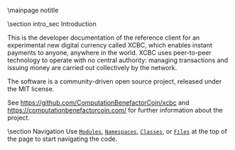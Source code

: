 \mainpage notitle

\section intro_sec Introduction

This is the developer documentation of the reference client for an experimental new digital currency called XCBC,
which enables instant payments to anyone, anywhere in the world. XCBC uses peer-to-peer technology to operate
with no central authority: managing transactions and issuing money are carried out collectively by the network.

The software is a community-driven open source project, released under the MIT license.

See https://github.com/ComputationBenefactorCoin/xcbc and https://computationbenefactorcoin.com/ for further information about the project.

\section Navigation
Use <a href="modules.html"><code>Modules</code></a>, <a href="namespaces.html"><code>Namespaces</code></a>, <a href="classes.html"><code>Classes</code></a>, or <a href="files.html"><code>Files</code></a> at the top of the page to start navigating the code.

